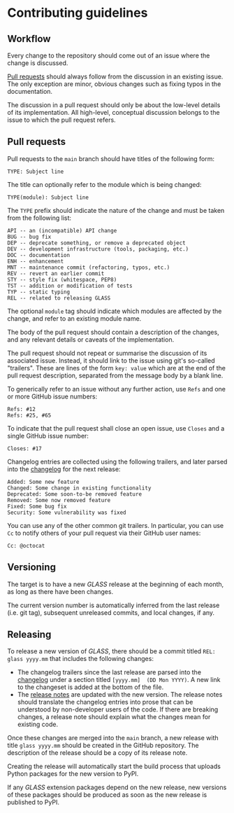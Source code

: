 Contributing guidelines
=======================

Workflow
--------

Every change to the repository should come out of an issue where the change is
discussed.

[Pull requests](#pull-requests) should always follow from the discussion in an
existing issue.  The only exception are minor, obvious changes such as fixing
typos in the documentation.

The discussion in a pull request should only be about the low-level details of
its implementation.  All high-level, conceptual discussion belongs to the issue
to which the pull request refers.


Pull requests
-------------

Pull requests to the `main` branch should have titles of the following form:

    TYPE: Subject line

The title can optionally refer to the module which is being changed:

    TYPE(module): Subject line

The `TYPE` prefix should indicate the nature of the change and must be taken
from the following list:

    API -- an (incompatible) API change
    BUG -- bug fix
    DEP -- deprecate something, or remove a deprecated object
    DEV -- development infrastructure (tools, packaging, etc.)
    DOC -- documentation
    ENH -- enhancement
    MNT -- maintenance commit (refactoring, typos, etc.)
    REV -- revert an earlier commit
    STY -- style fix (whitespace, PEP8)
    TST -- addition or modification of tests
    TYP -- static typing
    REL -- related to releasing GLASS

The optional `module` tag should indicate which modules are affected by the
change, and refer to an existing module name.

The body of the pull request should contain a description of the changes, and
any relevant details or caveats of the implementation.

The pull request should not repeat or summarise the discussion of its
associated issue.  Instead, it should link to the issue using git's so-called
"trailers".  These are lines of the form `key: value` which are at the end of
the pull request description, separated from the message body by a blank line.

To generically refer to an issue without any further action, use `Refs` and
one or more GitHub issue numbers:

    Refs: #12
    Refs: #25, #65

To indicate that the pull request shall close an open issue, use `Closes` and
a single GitHub issue number:

    Closes: #17

Changelog entries are collected using the following trailers, and later parsed
into the [changelog](CHANGELOG.md) for the next release:

    Added: Some new feature
    Changed: Some change in existing functionality
    Deprecated: Some soon-to-be removed feature
    Removed: Some now removed feature
    Fixed: Some bug fix
    Security: Some vulnerability was fixed

You can use any of the other common git trailers.  In particular, you can use
`Cc` to notify others of your pull request via their GitHub user names:

    Cc: @octocat


Versioning
----------

The target is to have a new *GLASS* release at the beginning of each month, as
long as there have been changes.

The current version number is automatically inferred from the last release
(i.e. git tag), subsequent unreleased commits, and local changes, if any.


Releasing
---------

To release a new version of *GLASS*, there should be a commit titled
`REL: glass yyyy.mm` that includes the following changes:

* The changelog trailers since the last release are parsed into the
  [changelog](CHANGELOG.md) under a section titled `[yyyy.mm]  (DD Mon YYYY)`.
  A new link to the changeset is added at the bottom of the file.
* The [release notes](docs/manual/releases.rst) are updated with the new
  version.  The release notes should translate the changelog entries into
  prose that can be understood by non-developer users of the code.  If there
  are breaking changes, a release note should explain what the changes mean for
  existing code.

Once these changes are merged into the `main` branch, a new release with title
`glass yyyy.mm` should be created in the GitHub repository.  The description of
the release should be a copy of its release note.

Creating the release will automatically start the build process that uploads
Python packages for the new version to PyPI.

If any *GLASS* extension packages depend on the new release, new versions of
these packages should be produced as soon as the new release is published to
PyPI.
